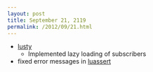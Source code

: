 ```yaml
---
layout: post
title: September 21, 2119
permalink: /2012/09/21.html
---
```


* [lusty](https://github.com/Olivine-Labs/lusty)
  * Implemented lazy loading of subscribers
* fixed error messages in [luassert](https://github.com/Olivine-Labs/luassert)
